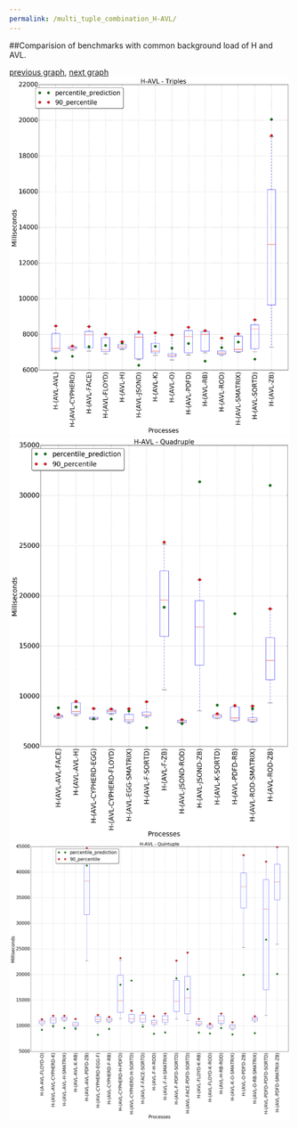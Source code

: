 ```yaml
---
permalink: /multi_tuple_combination_H-AVL/
---
```


##Comparision of benchmarks with common background load of H and AVL.

[previous graph](../multi_tuple_combination_FLOYD-ZB/), [next graph](../multi_tuple_combination_H-A/)
![graph figure](./images/triple/H/H-AVL_box.png)![graph figure](./images/quadruple/H/H-AVL_box.png)![graph figure](./images/quintuple/H/H-AVL_box.png)